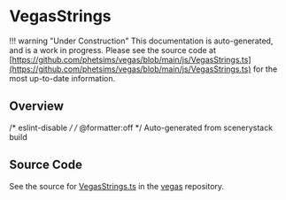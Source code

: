 # VegasStrings

!!! warning "Under Construction"
    This documentation is auto-generated, and is a work in progress. Please see the source code at
    [https://github.com/phetsims/vegas/blob/main/js/VegasStrings.ts](https://github.com/phetsims/vegas/blob/main/js/VegasStrings.ts) for the most up-to-date information.

## Overview

/* eslint-disable */
/* @formatter:off */
Auto-generated from scenerystack build



## Source Code

See the source for [VegasStrings.ts](https://github.com/phetsims/vegas/blob/main/js/VegasStrings.ts) in the [vegas](https://github.com/phetsims/vegas) repository.
